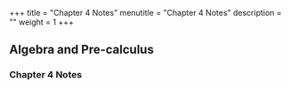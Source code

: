 +++
title = "Chapter 4 Notes"
menutitle = "Chapter 4 Notes"
description = ""
weight = 1
+++

## Algebra and Pre-calculus

### Chapter 4 Notes
